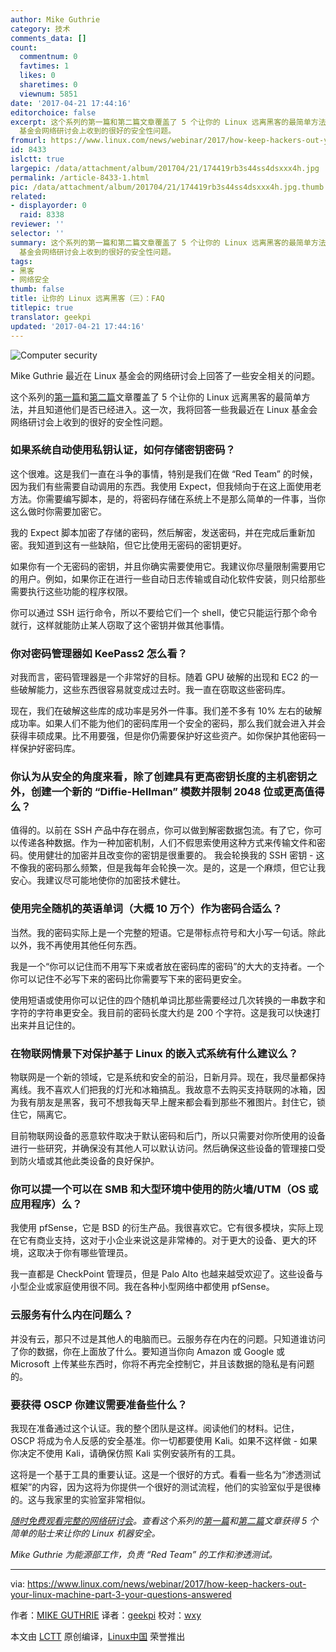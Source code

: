 ```yaml
---
author: Mike Guthrie
category: 技术
comments_data: []
count:
  commentnum: 0
  favtimes: 1
  likes: 0
  sharetimes: 0
  viewnum: 5851
date: '2017-04-21 17:44:16'
editorchoice: false
excerpt: 这个系列的第一篇和第二篇文章覆盖了 5 个让你的 Linux 远离黑客的最简单方法，并且知道他们是否已经进入。这一次，我将回答一些我最近在 Linux
  基金会网络研讨会上收到的很好的安全性问题。
fromurl: https://www.linux.com/news/webinar/2017/how-keep-hackers-out-your-linux-machine-part-3-your-questions-answered
id: 8433
islctt: true
largepic: /data/attachment/album/201704/21/174419rb3s44ss4dsxxx4h.jpg
permalink: /article-8433-1.html
pic: /data/attachment/album/201704/21/174419rb3s44ss4dsxxx4h.jpg.thumb.jpg
related:
- displayorder: 0
  raid: 8338
reviewer: ''
selector: ''
summary: 这个系列的第一篇和第二篇文章覆盖了 5 个让你的 Linux 远离黑客的最简单方法，并且知道他们是否已经进入。这一次，我将回答一些我最近在 Linux
  基金会网络研讨会上收到的很好的安全性问题。
tags:
- 黑客
- 网络安全
thumb: false
title: 让你的 Linux 远离黑客（三）：FAQ
titlepic: true
translator: geekpi
updated: '2017-04-21 17:44:16'
---
```


![Computer security](/data/attachment/album/201704/21/174419rb3s44ss4dsxxx4h.jpg "computer security")


Mike Guthrie 最近在 Linux 基金会的网络研讨会上回答了一些安全相关的问题。


这个系列的[第一篇](/article-8189-1.html)和[第二篇](/article-8338-1.html)文章覆盖了 5 个让你的 Linux 远离黑客的最简单方法，并且知道他们是否已经进入。这一次，我将回答一些我最近在 Linux 基金会网络研讨会上收到的很好的安全性问题。


### 如果系统自动使用私钥认证，如何存储密钥密码？


这个很难。这是我们一直在斗争的事情，特别是我们在做 “Red Team” 的时候，因为我们有些需要自动调用的东西。我使用 Expect，但我倾向于在这上面使用老方法。你需要编写脚本，是的，将密码存储在系统上不是那么简单的一件事，当你这么做时你需要加密它。


我的 Expect 脚本加密了存储的密码，然后解密，发送密码，并在完成后重新加密。我知道到这有一些缺陷，但它比使用无密码的密钥更好。


如果你有一个无密码的密钥，并且你确实需要使用它。我建议你尽量限制需要用它的用户。例如，如果你正在进行一些自动日志传输或自动化软件安装，则只给那些需要执行这些功能的程序权限。


你可以通过 SSH 运行命令，所以不要给它们一个 shell，使它只能运行那个命令就行，这样就能防止某人窃取了这个密钥并做其他事情。


### 你对密码管理器如 KeePass2 怎么看？


对我而言，密码管理器是一个非常好的目标。随着 GPU 破解的出现和 EC2 的一些破解能力，这些东西很容易就变成过去时。我一直在窃取这些密码库。


现在，我们在破解这些库的成功率是另外一件事。我们差不多有 10% 左右的破解成功率。如果人们不能为他们的密码库用一个安全的密码，那么我们就会进入并会获得丰硕成果。比不用要强，但是你仍需要保护好这些资产。如你保护其他密码一样保护好密码库。


### 你认为从安全的角度来看，除了创建具有更高密钥长度的主机密钥之外，创建一个新的 “Diffie-Hellman” 模数并限制 2048 位或更高值得么？


值得的。以前在 SSH 产品中存在弱点，你可以做到解密数据包流。有了它，你可以传递各种数据。作为一种加密机制，人们不假思索使用这种方式来传输文件和密码。使用健壮的加密并且改变你的密钥是很重要的。 我会轮换我的 SSH 密钥 - 这不像我的密码那么频繁，但是我每年会轮换一次。是的，这是一个麻烦，但它让我安心。我建议尽可能地使你的加密技术健壮。


### 使用完全随机的英语单词（大概 10 万个）作为密码合适么？


当然。我的密码实际上是一个完整的短语。它是带标点符号和大小写一句话。除此以外，我不再使用其他任何东西。


我是一个“你可以记住而不用写下来或者放在密码库的密码”的大大的支持者。一个你可以记住不必写下来的密码比你需要写下来的密码更安全。


使用短语或使用你可以记住的四个随机单词比那些需要经过几次转换的一串数字和字符的字符串更安全。我目前的密码长度大约是 200 个字符。这是我可以快速打出来并且记住的。


### 在物联网情景下对保护基于 Linux 的嵌入式系统有什么建议么？


物联网是一个新的领域，它是系统和安全的前沿，日新月异。现在，我尽量都保持离线。我不喜欢人们把我的灯光和冰箱搞乱。我故意不去购买支持联网的冰箱，因为我有朋友是黑客，我可不想我每天早上醒来都会看到那些不雅图片。封住它，锁住它，隔离它。


目前物联网设备的恶意软件取决于默认密码和后门，所以只需要对你所使用的设备进行一些研究，并确保没有其他人可以默认访问。然后确保这些设备的管理接口受到防火墙或其他此类设备的良好保护。


### 你可以提一个可以在 SMB 和大型环境中使用的防火墙/UTM（OS 或应用程序）么？


我使用 pfSense，它是 BSD 的衍生产品。我很喜欢它。它有很多模块，实际上现在它有商业支持，这对于小企业来说这是非常棒的。对于更大的设备、更大的环境，这取决于你有哪些管理员。


我一直都是 CheckPoint 管理员，但是 Palo Alto 也越来越受欢迎了。这些设备与小型企业或家庭使用很不同。我在各种小型网络中都使用 pfSense。


### 云服务有什么内在问题么？


并没有云，那只不过是其他人的电脑而已。云服务存在内在的问题。只知道谁访问了你的数据，你在上面放了什么。要知道当你向 Amazon 或 Google 或 Microsoft 上传某些东西时，你将不再完全控制它，并且该数据的隐私是有问题的。


### 要获得 OSCP 你建议需要准备些什么？


我现在准备通过这个认证。我的整个团队是这样。阅读他们的材料。记住， OSCP 将成为令人反感的安全基准。你一切都要使用 Kali。如果不这样做 - 如果你决定不使用 Kali，请确保仿照 Kali 实例安装所有的工具。


这将是一个基于工具的重要认证。这是一个很好的方式。看看一些名为“渗透测试框架”的内容，因为这将为你提供一个很好的测试流程，他们的实验室似乎是很棒的。这与我家里的实验室非常相似。


*[随时免费观看完整的网络研讨会](http://portal.on24.com/view/channel/index.html?showId=1101876&showCode=linux&partnerref=linco)。查看这个系列的[第一篇](https://www.linux.com/news/webinar/2017/how-keep-hackers-out-your-linux-machine-part-1-top-two-security-tips)和[第二篇](https://www.linux.com/news/webinar/2017/how-keep-hackers-out-your-linux-machine-part-2-three-more-easy-security-tips)文章获得 5 个简单的贴士来让你的 Linux 机器安全。*


*Mike Guthrie 为能源部工作，负责 “Red Team” 的工作和渗透测试。*




---


via: <https://www.linux.com/news/webinar/2017/how-keep-hackers-out-your-linux-machine-part-3-your-questions-answered>


作者：[MIKE GUTHRIE](https://www.linux.com/users/anch) 译者：[geekpi](https://github.com/geekpi) 校对：[wxy](https://github.com/wxy)


本文由 [LCTT](https://github.com/LCTT/TranslateProject) 原创编译，[Linux中国](https://linux.cn/) 荣誉推出